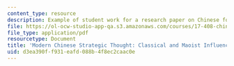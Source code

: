 ```yaml
---
content_type: resource
description: Example of student work for a research paper on Chinese foreign policy.
file: https://ol-ocw-studio-app-qa.s3.amazonaws.com/courses/17-408-chinese-foreign-policy-fall-2013/d3ea390ff931eafd088b4f8ec2caac0e_MIT17_408F13_ModrnChinese.pdf
file_type: application/pdf
resourcetype: Document
title: 'Modern Chinese Strategic Thought: Classical and Maoist Influences '
uid: d3ea390f-f931-eafd-088b-4f8ec2caac0e
---
```

